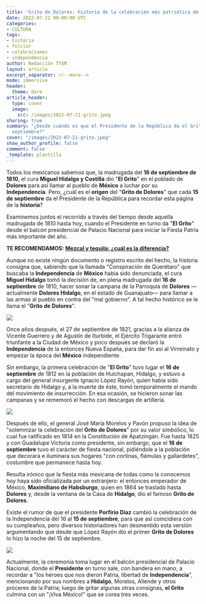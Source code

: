 ```yaml
---
title: 'Grito de Dolores: historia de la celebración más patriótica de México'
date: 2022-07-21 00:00:00 UTC
categories:
- CULTURA
tags:
- historia
- folclor
- celebraciones
- independencia
author: Redacción TYSM
layout: article
excerpt_separator: <!--more-->
mode: immersive
header:
  theme: dark
article_header:
  type: cover
  image:
    src: /images/2022-07-21-grito.jpeg
sharing: true
summary: "¿Desde cuándo es que el Presidente de la República da el Grito cada 15 de
  septiembre?"
cover: "/images/2022-07-21-grito.jpeg"
show_author_profile: false
comment: false
_template: plantilla
---
```







Todos los mexicanos sabemos que, la madrugada del **16 de septiembre de 1810**, el cura **Miguel Hidalgo y Costilla** dio "**El Grito**" en el poblado de **Dolores** para así llamar al pueblo de **México** a luchar por su **Independencia**. Pero, ¿cuál es el **origen** del "**Grito de Dolores**" que cada **15 de septiembre** da el Presidente de la República para recordar esta página de la **historia**?

Examinemos juntos el recorrido a través del tiempo desde aquella madrugada de 1810 hasta hoy, cuando el Presidente en turno da "**El Grito**" desde el balcón presidencial de Palacio Nacional para iniciar la Fiesta Patria más importante del año.

**TE RECOMENDAMOS:** [**Mezcal y tequila: ¿cuál es la diferencia?**](https://blog.tonoysumariachi.com/gastronomia/2022/04/20/mezcal-y-tequila-cual-es-la-diferencia.html)

Aunque no existe ningún documento o registro escrito del hecho, la historia consigna que, sabiendo que la llamada "Conspiración de Querétaro" que buscaba la **Independencia** de **México** había sido denunciada, el cura **Miguel Hidalgo** tomó la decisión de, en plena madrugada del **16 de septiembre** de 1810, hacer sonar la campana de la Parroquia de **Dolores** —actualmente **Dolores Hidalgo**, en el estado de Guanajuato— para llamar a las armas al pueblo en contra del "mal gobierno". A tal hecho histórico se le llama el "**Grito de Dolores**".

![](/images/2022-07-21-mural-retablo-de-la-indepencia-de-mexico.jpeg)

Once años después, el 27 de septiembre de 1821, gracias a la alianza de Vicente Guerrero y de Agustín de Iturbide, el Ejército Trigarante entró triunfante a la Ciudad de México y poco después se declaró la **Independencia** de la entonces Nueva España, para dar fin así al Virreinato y empezar la época del **México** independiente.

Sin embargo, la primera celebración de "**El Grito**" tuvo lugar el **16 de septiembre** de 1812 en la población de Huichapan, Hidalgo, y estuvo a cargo del general insurgente Ignacio López Rayón, quien había sido secretario de Hidalgo y, a la muerte de éste, tomó temporalmente el mando del movimiento de insurrección. En esa ocasión, se hicieron sonar las campanas y se rememoró el hecho con descargas de artillería.

![](https://upload.wikimedia.org/wikipedia/commons/6/65/Ignacio_Ray%C3%B3n.jpg)

Después de ello, el general José María Morelos y Pavón propuso la idea de "solemnizar la celebración del **Grito de Dolores**" por su valor simbólico, lo cual fue ratificado en 1814 en la Constitución de Apatzingán. Fue hasta 1825 y con Guadalupe Victoria como presidente, sin embargo, que el **16 de septiembre** tuvo el carácter de fiesta nacional, pidiéndole a la población que decorara e iluminara sus hogares "con cortinas, flámulas y gallardetes", costumbre que permanece hasta hoy.

Resulta irónico que la fiesta más mexicana de todas como la conocemos hoy haya sido oficializada por un extranjero: el entonces emperador de México, **Maximiliano de Habsburgo**, quien en 1864 se trasladó hasta **Dolores** y, desde la ventana de la Casa de **Hidalgo**, dio el famoso **Grito de Dolores**.

Existe el rumor de que el presidente **Porfirio Díaz** cambió la celebración de la Independencia del 16 al **15 de septiembre**, para que así coincidiera con su cumpleaños, pero diversos historiadores han desmentido esta versión argumentando que desde que López Rayón dio el primer **Grito de Dolores** lo hizo la noche del 15 de septiembre.

![](https://upload.wikimedia.org/wikipedia/commons/0/03/EPN._Grito_de_Independencia_2.jpg)

Actualmente, la ceremonia toma lugar en el balcón presidencial de Palacio Nacional, donde el **Presidente** en turno sale, con bandera en mano, a recordar a "los héroes que nos dieron Patria, libertad de **Independencia**", mencionando por sus nombres a **Hidalgo**, Morelos, Allende y otros próceres de la Patria; luego de gritar algunas otras consignas, **el Grito** culmina con un "¡Viva México!" que se corea tres veces.
